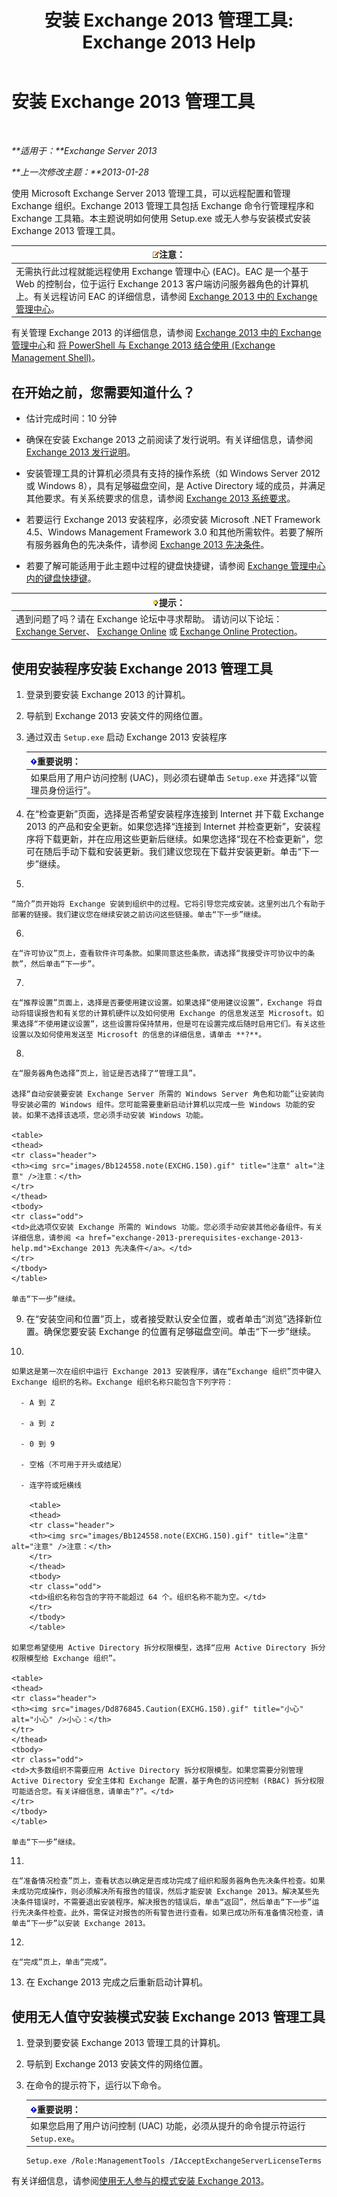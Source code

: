 ﻿---
title: '安装 Exchange 2013 管理工具: Exchange 2013 Help'
TOCTitle: 安装 Exchange 2013 管理工具
ms:assetid: 71fcbe4c-783b-4f77-aabb-a21aa7a4ef23
ms:mtpsurl: https://technet.microsoft.com/zh-cn/library/Bb232090(v=EXCHG.150)
ms:contentKeyID: 50556599
ms.date: 01/11/2018
mtps_version: v=EXCHG.150
ms.translationtype: HT
---

# 安装 Exchange 2013 管理工具

 

_**适用于：**Exchange Server 2013_

_**上一次修改主题：**2013-01-28_

使用 Microsoft Exchange Server 2013 管理工具，可以远程配置和管理 Exchange 组织。Exchange 2013 管理工具包括 Exchange 命令行管理程序和 Exchange 工具箱。本主题说明如何使用 Setup.exe 或无人参与安装模式安装 Exchange 2013 管理工具。

<table>
<thead>
<tr class="header">
<th><img src="images/Bb124558.note(EXCHG.150).gif" title="注意" alt="注意" />注意：</th>
</tr>
</thead>
<tbody>
<tr class="odd">
<td>无需执行此过程就能远程使用 Exchange 管理中心 (EAC)。EAC 是一个基于 Web 的控制台，位于运行 Exchange 2013 客户端访问服务器角色的计算机上。有关远程访问 EAC 的详细信息，请参阅 <a href="exchange-admin-center-in-exchange-2013-exchange-2013-help.md">Exchange 2013 中的 Exchange 管理中心</a>。</td>
</tr>
</tbody>
</table>


有关管理 Exchange 2013 的详细信息，请参阅 [Exchange 2013 中的 Exchange 管理中心](exchange-admin-center-in-exchange-2013-exchange-2013-help.md)和 [将 PowerShell 与 Exchange 2013 结合使用 (Exchange Management Shell)](https://technet.microsoft.com/zh-cn/library/bb123778\(v=exchg.150\))。

## 在开始之前，您需要知道什么？

  - 估计完成时间：10 分钟

  - 确保在安装 Exchange 2013 之前阅读了发行说明。有关详细信息，请参阅 [Exchange 2013 发行说明](release-notes-for-exchange-2013-exchange-2013-help.md)。

  - 安装管理工具的计算机必须具有支持的操作系统（如 Windows Server 2012 或 Windows 8），具有足够磁盘空间，是 Active Directory 域的成员，并满足其他要求。有关系统要求的信息，请参阅 [Exchange 2013 系统要求](exchange-2013-system-requirements-exchange-2013-help.md)。

  - 若要运行 Exchange 2013 安装程序，必须安装 Microsoft .NET Framework 4.5、Windows Management Framework 3.0 和其他所需软件。若要了解所有服务器角色的先决条件，请参阅 [Exchange 2013 先决条件](exchange-2013-prerequisites-exchange-2013-help.md)。

  - 若要了解可能适用于此主题中过程的键盘快捷键，请参阅 [Exchange 管理中心内的键盘快捷键](keyboard-shortcuts-in-the-exchange-admin-center-exchange-online-protection-help.md)。

<table>
<thead>
<tr class="header">
<th><img src="images/Bb124558.tip(EXCHG.150).gif" title="提示" alt="提示" />提示：</th>
</tr>
</thead>
<tbody>
<tr class="odd">
<td>遇到问题了吗？请在 Exchange 论坛中寻求帮助。 请访问以下论坛：<a href="https://go.microsoft.com/fwlink/p/?linkid=60612">Exchange Server</a>、 <a href="https://go.microsoft.com/fwlink/p/?linkid=267542">Exchange Online</a> 或 <a href="https://go.microsoft.com/fwlink/p/?linkid=285351">Exchange Online Protection</a>。</td>
</tr>
</tbody>
</table>


## 使用安装程序安装 Exchange 2013 管理工具

1.  登录到要安装 Exchange 2013 的计算机。

2.  导航到 Exchange 2013 安装文件的网络位置。

3.  通过双击 `Setup.exe` 启动 Exchange 2013 安装程序
    
    <table>
    <thead>
    <tr class="header">
    <th><img src="images/Bb124558.important(EXCHG.150).gif" title="重要说明" alt="重要说明" />重要说明：</th>
    </tr>
    </thead>
    <tbody>
    <tr class="odd">
    <td>如果启用了用户访问控制 (UAC)，则必须右键单击 <code>Setup.exe</code> 并选择“以管理员身份运行”。</td>
    </tr>
    </tbody>
    </table>


4.  在“检查更新”页面，选择是否希望安装程序连接到 Internet 并下载 Exchange 2013 的产品和安全更新。如果您选择“连接到 Internet 并检查更新”，安装程序将下载更新，并在应用这些更新后继续。如果您选择“现在不检查更新”，您可在随后手动下载和安装更新。我们建议您现在下载并安装更新。单击“下一步”继续。

5.  
    
    “简介”页开始将 Exchange 安装到组织中的过程。它将引导您完成安装。这里列出几个有助于部署的链接。我们建议您在继续安装之前访问这些链接。单击“下一步”继续。

6.  
    
    在“许可协议”页上，查看软件许可条款。如果同意这些条款，请选择“我接受许可协议中的条款”，然后单击“下一步”。

7.  
    
    在“推荐设置”页面上，选择是否要使用建议设置。如果选择“使用建议设置”，Exchange 将自动将错误报告和有关您的计算机硬件以及如何使用 Exchange 的信息发送至 Microsoft。如果选择“不使用建议设置”，这些设置将保持禁用，但是可在设置完成后随时启用它们。有关这些设置以及如何使用发送至 Microsoft 的信息的详细信息，请单击 **?**。

8.  
    
    在“服务器角色选择”页上，验证是否选择了“管理工具”。
    
    选择“自动安装要安装 Exchange Server 所需的 Windows Server 角色和功能”让安装向导安装必需的 Windows 组件。您可能需要重新启动计算机以完成一些 Windows 功能的安装。如果不选择该选项，您必须手动安装 Windows 功能。
    
    <table>
    <thead>
    <tr class="header">
    <th><img src="images/Bb124558.note(EXCHG.150).gif" title="注意" alt="注意" />注意：</th>
    </tr>
    </thead>
    <tbody>
    <tr class="odd">
    <td>此选项仅安装 Exchange 所需的 Windows 功能。您必须手动安装其他必备组件。有关详细信息，请参阅 <a href="exchange-2013-prerequisites-exchange-2013-help.md">Exchange 2013 先决条件</a>。</td>
    </tr>
    </tbody>
    </table>
    
    单击“下一步”继续。

9.  在“安装空间和位置”页上，或者接受默认安全位置，或者单击“浏览”选择新位置。确保您要安装 Exchange 的位置有足够磁盘空间。单击“下一步”继续。

10. 
    
    如果这是第一次在组织中运行 Exchange 2013 安装程序，请在“Exchange 组织”页中键入 Exchange 组织的名称。Exchange 组织名称只能包含下列字符：
    
      - A 到 Z
    
      - a 到 z
    
      - 0 到 9
    
      - 空格（不可用于开头或结尾）
    
      - 连字符或短横线
        
        <table>
        <thead>
        <tr class="header">
        <th><img src="images/Bb124558.note(EXCHG.150).gif" title="注意" alt="注意" />注意：</th>
        </tr>
        </thead>
        <tbody>
        <tr class="odd">
        <td>组织名称包含的字符不能超过 64 个。组织名称不能为空。</td>
        </tr>
        </tbody>
        </table>
    
    如果您希望使用 Active Directory 拆分权限模型，选择“应用 Active Directory 拆分权限模型给 Exchange 组织”。
    
    <table>
    <thead>
    <tr class="header">
    <th><img src="images/Dd876845.Caution(EXCHG.150).gif" title="小心" alt="小心" />小心：</th>
    </tr>
    </thead>
    <tbody>
    <tr class="odd">
    <td>大多数组织不需要应用 Active Directory 拆分权限模型。如果您需要分别管理 Active Directory 安全主体和 Exchange 配置，基于角色的访问控制 (RBAC) 拆分权限可能适合您。有关详细信息，请单击“?”。</td>
    </tr>
    </tbody>
    </table>
    
    单击“下一步”继续。

11. 
    
    在“准备情况检查”页上，查看状态以确定是否成功完成了组织和服务器角色先决条件检查。如果未成功完成操作，则必须解决所有报告的错误，然后才能安装 Exchange 2013。解决某些先决条件错误时，不需要退出安装程序。解决报告的错误后，单击“返回”，然后单击“下一步”运行先决条件检查。此外，需保证对报告的所有警告进行查看。如果已成功所有准备情况检查，请单击“下一步”以安装 Exchange 2013。

12. 
    
    在“完成”页上，单击“完成”。

13. 在 Exchange 2013 完成之后重新启动计算机。

## 使用无人值守安装模式安装 Exchange 2013 管理工具

1.  登录到要安装 Exchange 2013 管理工具的计算机。

2.  导航到 Exchange 2013 安装文件的网络位置。

3.  在命令的提示符下，运行以下命令。
    
    <table>
    <thead>
    <tr class="header">
    <th><img src="images/Bb124558.important(EXCHG.150).gif" title="重要说明" alt="重要说明" />重要说明：</th>
    </tr>
    </thead>
    <tbody>
    <tr class="odd">
    <td>如果您启用了用户访问控制 (UAC) 功能，必须从提升的命令提示符运行 <code>Setup.exe</code>。</td>
    </tr>
    </tbody>
    </table>
    
        Setup.exe /Role:ManagementTools /IAcceptExchangeServerLicenseTerms

有关详细信息，请参阅[使用无人参与的模式安装 Exchange 2013](install-exchange-2013-using-unattended-mode-exchange-2013-help.md)。

